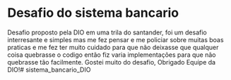 # Desafio do sistema bancario 

Desafio proposto pela DIO em uma trila do santander, foi um desafio interresante e simples mas me fez pensar e me policiar sobre muitas boas praticas e me fez ter muito cuidado para que não deixasse que qualquer coisa quebrasse o codigo então fiz varia implementações para que não quebrasse tão facilmente. Gostei muito do desafio, Obrigado Equipe da DIO!# sistema_bancario_DIO
